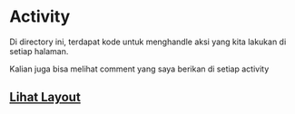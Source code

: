 # Activity

Di directory ini, terdapat kode untuk menghandle aksi yang kita lakukan di setiap halaman.

Kalian juga bisa melihat comment yang saya berikan di setiap activity

## [Lihat Layout](https://github.com/barraIhsan/ujikom-kotlin/tree/master/app/src/main/res/layout)